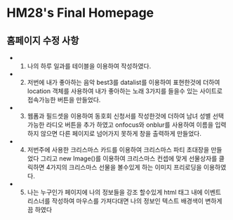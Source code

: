 # HM28's Final Homepage
## 홈페이지 수정 사항
- 1. 나의 하루 일과를 테이블을 이용하여 작성하였다.
- 2. 저번에 내가 좋아하는 음악 best3를 datalist를 이용하여 표현한것에 더하여
  location 객체를 사용하여 내가 좋아하는 노래 3가지를 들을수 있는 사이트로 접속가능한 버튼을 만들었다.
- 3. 웹폼과 필드셋을 이용하여 동호회 신청서를 작성한것에 더하여 남녀 성별 선택 가능한 라디오 버튼을 추가 하였고
  onfocus와 onblur를 사용하여 이름을 입력하지 않으면 다른 페이지로 넘어가지 못하게 창을 출력하게 만들었다.
- 4. 저번주에 사용한 크리스마스 카드를 이용하여 크리스마스 파티 초대장을 만들었다
  그리고 new Image()를 이용하여 크리스마스 컨셉에 맞게 선물상자를 클릭하면
  4가지의 크리스마스 선물을 볼수있게 하는 이미지 프리로딩을 이용하였다.
- 5. 나는 누구인가 페이지에 나의 정보들을 강조 할수있게 
  html 태그 내에 이벤트 리스너를 작성하여 마우스를 가져다대면 나의 정보인 텍스트 배경색이 변하게끔 하였다
